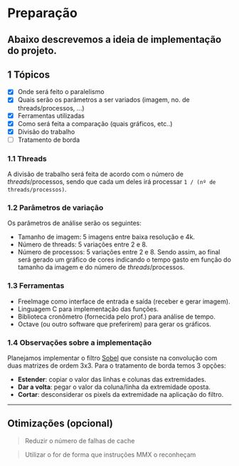# Preparação
  Abaixo descrevemos a ideia de implementação do projeto.
---

## 1 Tópicos
  - [x] Onde será feito o paralelismo
  - [x] Quais serão os parâmetros a ser variados (imagem, no. de threads/processos, ...)
  - [x] Ferramentas utilizadas
  - [x] Como será feita a comparação (quais gráficos, etc..)
  - [x] Divisão do trabalho
  - [ ] Tratamento de borda

### 1.1 Threads
  A divisão de trabalho será feita de acordo com o número de *threads*/processos, sendo
  que cada um deles irá processar `1 / (nº de threads/processos)`.

### 1.2 Parâmetros de variação
  Os parâmetros de análise serão os seguintes:
  - Tamanho de imagem: 5 imagens entre baixa resolução e 4k.
  - Número de threads: 5 variações entre 2 e 8.
  - Número de processos: 5 variações entre 2 e 8.
  Sendo assim, ao final será gerado um gráfico de cores indicando o tempo gasto em função
  do tamanho da imagem e do número de *threads*/processos.

### 1.3 Ferramentas 
  - FreeImage como interface de entrada e saída (receber e gerar imagem).
  - Linguagem C para implementação das funções.
  - Biblioteca cronômetro (fornecida pelo prof.) para análise de tempo.
  - Octave (ou outro software que preferirem) para gerar os gráficos.

### 1.4 Observações sobre a implementação
  Planejamos implementar o filtro [Sobel](https://pt.wikipedia.org/wiki/Filtro_Sobel) que
  consiste na convolução com duas matrizes de ordem 3x3.
  Para o tratamento de borda temos 3 opções:
  - **Estender**: copiar o valor das linhas e colunas das extremidades.
  - **Dar a volta**: pegar o valor da coluna/linha da extremidade oposta.
  - **Cortar**: desconsiderar os pixels da extremidade na aplicação do filtro.

---
## Otimizações (opcional)
> Reduzir o número de falhas de cache 

> Utilizar o for de forma que instruções MMX o reconheçam
